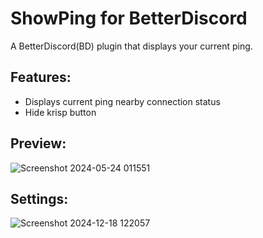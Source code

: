 # ShowPing for BetterDiscord
A BetterDiscord(BD) plugin that displays your current ping.
## Features:
- Displays current ping nearby connection status
- Hide krisp button
## Preview:
![Screenshot 2024-05-24 011551](https://github.com/nicola02nb/BetterDiscord-Stuff/assets/61830443/7e18b517-10f8-42c4-bc8b-ad47a62e4279)
## Settings:
![Screenshot 2024-12-18 122057](https://github.com/user-attachments/assets/36fcd5eb-6478-4583-b73a-efb588187aca)
